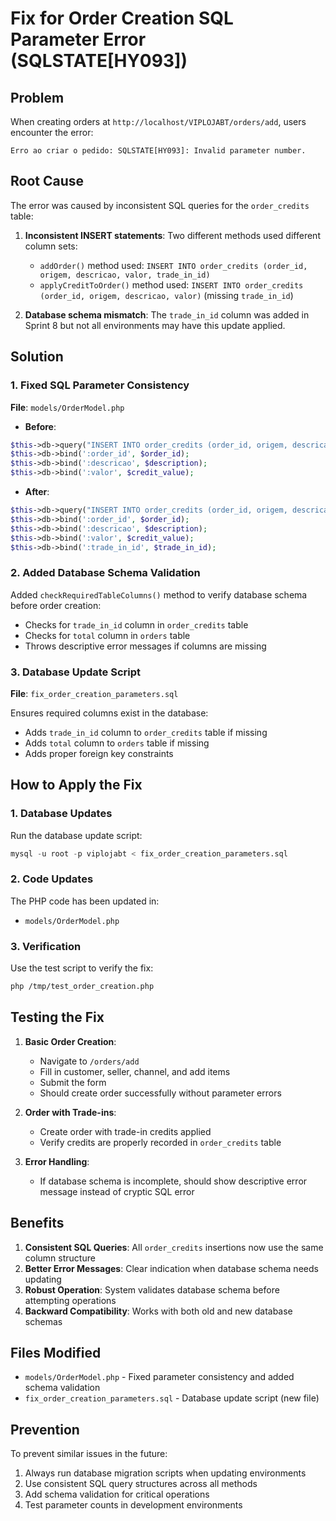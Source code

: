 # Fix for Order Creation SQL Parameter Error (SQLSTATE[HY093])

## Problem
When creating orders at `http://localhost/VIPLOJABT/orders/add`, users encounter the error:
```
Erro ao criar o pedido: SQLSTATE[HY093]: Invalid parameter number.
```

## Root Cause
The error was caused by inconsistent SQL queries for the `order_credits` table:

1. **Inconsistent INSERT statements**: Two different methods used different column sets:
   - `addOrder()` method used: `INSERT INTO order_credits (order_id, origem, descricao, valor, trade_in_id)`
   - `applyCreditToOrder()` method used: `INSERT INTO order_credits (order_id, origem, descricao, valor)` (missing `trade_in_id`)

2. **Database schema mismatch**: The `trade_in_id` column was added in Sprint 8 but not all environments may have this update applied.

## Solution

### 1. Fixed SQL Parameter Consistency
**File**: `models/OrderModel.php`

- **Before**:
```php
$this->db->query("INSERT INTO order_credits (order_id, origem, descricao, valor) VALUES (:order_id, 'trade_in', :descricao, :valor)");
$this->db->bind(':order_id', $order_id);
$this->db->bind(':descricao', $description);
$this->db->bind(':valor', $credit_value);
```

- **After**:
```php
$this->db->query("INSERT INTO order_credits (order_id, origem, descricao, valor, trade_in_id) VALUES (:order_id, 'trade_in', :descricao, :valor, :trade_in_id)");
$this->db->bind(':order_id', $order_id);
$this->db->bind(':descricao', $description);
$this->db->bind(':valor', $credit_value);
$this->db->bind(':trade_in_id', $trade_in_id);
```

### 2. Added Database Schema Validation
Added `checkRequiredTableColumns()` method to verify database schema before order creation:
- Checks for `trade_in_id` column in `order_credits` table
- Checks for `total` column in `orders` table
- Throws descriptive error messages if columns are missing

### 3. Database Update Script
**File**: `fix_order_creation_parameters.sql`

Ensures required columns exist in the database:
- Adds `trade_in_id` column to `order_credits` table if missing
- Adds `total` column to `orders` table if missing
- Adds proper foreign key constraints

## How to Apply the Fix

### 1. Database Updates
Run the database update script:
```sql
mysql -u root -p viplojabt < fix_order_creation_parameters.sql
```

### 2. Code Updates
The PHP code has been updated in:
- `models/OrderModel.php`

### 3. Verification
Use the test script to verify the fix:
```bash
php /tmp/test_order_creation.php
```

## Testing the Fix

1. **Basic Order Creation**:
   - Navigate to `/orders/add`
   - Fill in customer, seller, channel, and add items
   - Submit the form
   - Should create order successfully without parameter errors

2. **Order with Trade-ins**:
   - Create order with trade-in credits applied
   - Verify credits are properly recorded in `order_credits` table

3. **Error Handling**:
   - If database schema is incomplete, should show descriptive error message instead of cryptic SQL error

## Benefits

1. **Consistent SQL Queries**: All `order_credits` insertions now use the same column structure
2. **Better Error Messages**: Clear indication when database schema needs updating
3. **Robust Operation**: System validates database schema before attempting operations
4. **Backward Compatibility**: Works with both old and new database schemas

## Files Modified

- `models/OrderModel.php` - Fixed parameter consistency and added schema validation
- `fix_order_creation_parameters.sql` - Database update script (new file)

## Prevention

To prevent similar issues in the future:
1. Always run database migration scripts when updating environments
2. Use consistent SQL query structures across all methods
3. Add schema validation for critical operations
4. Test parameter counts in development environments